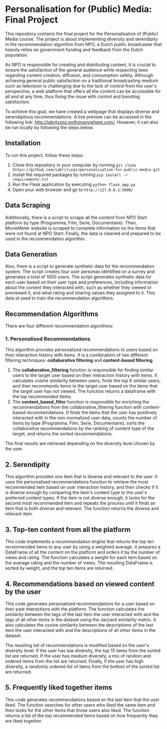 # Personalisation for (Public) Media: Final Project
This repository contains the final project for the Personalisation of (Public) Media course. The project is about implementing diversity and serendipity in the recommendation algorithm from NPO, a Dutch public broadcaster that heavily relies on government funding and feedback from the Dutch population.

As NPO is responsible for creating and distributing content, it is crucial to ensure the satisfaction of the general audience while respecting laws regarding content creation, diffusion, and consumption safety. Although achieving general public satisfaction on a traditional broadcasting medium such as television is challenging due to the lack of control from the user's perspective, a web platform that offers all the content can be accessible for all and at any time, thus fixing the issue with control and boosting satisfaction.

To achieve this goal, we have created a webpage that displays diverse and serendipitous recommendations. A live preview can be accessed in the following link: http://iabrilvzqz.pythonanywhere.com/. However, it can also be run locally by following the steps below.

## Installation
To run this project, follow these steps:

1. Clone this repository in your computer by running `git clone https://github.com/iabrilvzqz/personalisation-for-public-media.git`
1. Install the required packages by running `pip install -r requirements.txt`
1. Run the Flask application by executing `python flask_app.py`
1. Open your web browser and go to `http://127.0.0.1:5000/`

## Data Scraping
Additionally, there is a script to scrape all the content from NPO Start platform by type (Programma, Film, Serie, Documentaire). Then, MovieMeter website is scraped to complete information on the items that were not found at NPO Start. Finally, the data is cleaned and prepared to be used in the recommendation algorithm. 

## Data Generation
Also, there is a script to generate synthetic data for the recommendation system. The script creates four user personas identified on a survey and generates a total of 1000 users. The script generates synthetic data for each user based on their user type and preferences, including information about the content they interacted with, such as whether they viewed or previewed it, and what rating and sharing values they assigned to it. This data id used to train the recommendation algorithms.

## Recommendation Algorithms
There are four different recommendation algorithms:

### 1. Personalised Recommendations
This algorithm provides personalized recommendations to users based on their interaction history with items. It is a combination of two different filtering techniques: **collaborative filtering** and **content-based filtering**.

1. The **collaborative_filtering** function is responsible for finding similar users to the target user based on their interaction history with items. It calculates cosine similarity between users, finds the top K similar users, and then recommends items to the target user based on the items that the target user has not viewed. The function returns a dataframe with the top recommended items.
1. The **content_based_filter** function is responsible for enriching the recommendations from the collaborative_filtering function with content-based recommendations. It finds the items that the user has positively interacted with in the non-normalized user data, counts the number of items by type (Programma, Film, Serie, Documentaire), sorts the collaborative recommendations by the ranking of content type of the target, and returns the sorted recommendations.

The final results are retrieved depending on the diversity level chosen by the user.

## 2. Serendipity
This algorithm provides one item that is diverse and relevant to the user. It uses the personalised recommendations function to retrieve the most recommended item based on user interaction history, and then checks if it is diverse enough by comparing the item's content type to the user's preferred content types. If the item is not diverse enough, it looks for the second most recommended item and repeats the process until it finds an item that is both diverse and relevant. The function returns the diverse and relevant item.

## 3. Top-ten content from all the platform
This code implements a recommendation engine that returns the top ten recommended items to any user by using a weighted average. It prepares a DataFrame of all the content on the platform and orders it by the number of views and rating. The function calculates a weight for each item based on the average rating and the number of views. The resulting DataFrame is sorted by weight, and the top ten items are returned.

## 4. Recommendations based on viewed content by the user
This code generates personalized recommendations for a user based on their past interactions with the platform. The function calculates the similarity between the tags of the last item the user interacted with and the tags of all other items in the dataset using the Jaccard similarity metric. It also calculates the cosine similarity between the descriptions of the last item the user interacted with and the descriptions of all other items in the dataset.

The resulting list of recommendations is modified based on the user's diversity level. If the user has low diversity, the top 15 items from the sorted list are returned. If the user has medium diversity, a mix of random and ordered items from the list are returned. Finally, if the user has high diversity, a randomly ordered list of items from the bottom of the sorted list are returned.

## 5. Frequently liked together items
This code generates recommendations based on the last item that the user liked. The function searches for other users who liked the same item and then looks for the other items that those users also liked. The function returns a list of the top recommended items based on how frequently they are liked together.
